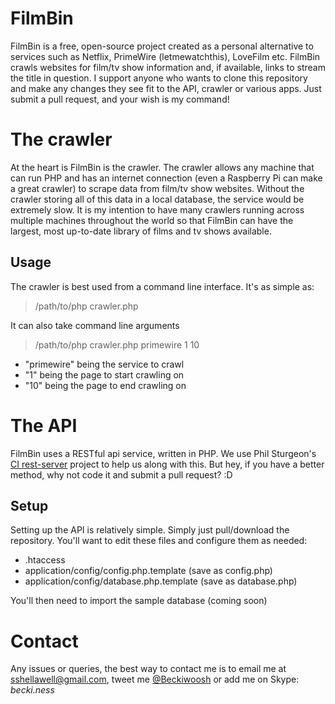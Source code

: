 FilmBin
===
FilmBin is a free, open-source project created as a personal alternative to services such as Netflix, PrimeWire (letmewatchthis), LoveFilm etc. FilmBin crawls websites for film/tv show information and, if available, links to stream the title in question. I support anyone who wants to clone this repository and make any changes they see fit to the API, crawler or various apps. Just submit a pull request, and your wish is my command!

The crawler
===
At the heart is FilmBin is the crawler. The crawler allows any machine that can run PHP and has an internet connection (even a Raspberry Pi can make a great crawler) to scrape data from film/tv show websites. Without the crawler storing all of this data in a local database, the service would be extremely slow. It is my intention to have many crawlers running across multiple machines throughout the world so that FilmBin can have the largest, most up-to-date library of films and tv shows available.

Usage
---
The crawler is best used from a command line interface. It's as simple as:
> /path/to/php crawler.php

It can also take command line arguments

> /path/to/php crawler.php primewire 1 10

*	"primewire" being the service to crawl
*	"1" being the page to start crawling on
*	"10" being the page to end crawling on

The API
===
FilmBin uses a RESTful api service, written in PHP. We use Phil Sturgeon's [CI rest-server](https://github.com/philsturgeon/codeigniter-restserver) project to help us along with this. But hey, if you have a better method, why not code it and submit a pull request? :D

Setup
---
Setting up the API is relatively simple. Simply just pull/download the repository. You'll want to edit these files and configure them as needed:
*	.htaccess
*	application/config/config.php.template (save as config.php)
*	application/config/database.php.template (save as database.php)

You'll then need to import the sample database (coming soon)

Contact
===
Any issues or queries, the best way to contact me is to email me at [sshellawell@gmail.com](mailto:sshellawell@gmail.com), tweet me [@Beckiwoosh](http://twitter.com/Beckiwoosh) or add me on Skype: *becki.ness*